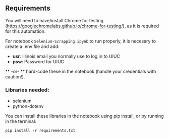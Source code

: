 ## Requirements

You will need to have/install Chrome for testing (https://googlechromelabs.github.io/chrome-for-testing/), as it is required for this automation. 

For notebook `Selenium-Scrapping.ipynb` to run properly, it is necesary to create a .env file and add:

- **usr**: Illinois email you normally use to log in to UIUC 
- **psw**: Password for UIUC

** -or- ** hard-code these in the notebook (handle your credentials with caution!).

### Libraries needed:

- selenium
- python-dotenv

You can install these libraries in the notebook using pip install, or by running in the terminal:

```
pip install -r requirements.txt
```
